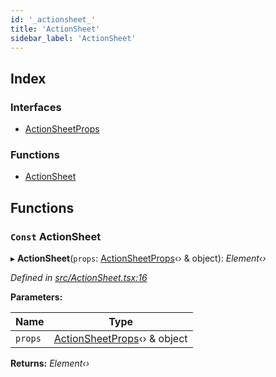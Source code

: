 ```yaml
---
id: '_actionsheet_'
title: 'ActionSheet'
sidebar_label: 'ActionSheet'
---
```


## Index

### Interfaces

- [ActionSheetProps](../interfaces/_actionsheet_.actionsheetprops.md)

### Functions

- [ActionSheet](_actionsheet_.md#const-actionsheet)

## Functions

### `Const` ActionSheet

▸ **ActionSheet**(`props`: [ActionSheetProps](../interfaces/_actionsheet_.actionsheetprops.md)‹› & object): _Element‹›_

_Defined in [src/ActionSheet.tsx:16](https://github.com/tarojsx/ui/blob/v0.11.0/src/ActionSheet.tsx#L16)_

**Parameters:**

| Name    | Type                                                                           |
| ------- | ------------------------------------------------------------------------------ |
| `props` | [ActionSheetProps](../interfaces/_actionsheet_.actionsheetprops.md)‹› & object |

**Returns:** _Element‹›_
